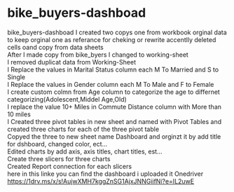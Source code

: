 # bike_buyers-dashboad
bike_buyers-dashboad
I created two copys one from workbook orginal data to keep orginal one as referance  for cheking or rewrite accentlly deleted cells oand copy from data sheets					
After I made copy from bike_byers I changed to working-sheet  						
I removed duplicat data  from Working-Sheet						
I Replace the values in Marital Status column each M To Married and S to Single						
I Replace the values in Gender column each M To Male and F to Female						
I create custom colmn from Age column  to categorize  the age to differnet categorizing(Adolescent,Middel Age,Old)  						
I replace the value 10+ Miles in Commute Distance  column with  More than 10 miles						
I Created three pivot tables in new sheet and named with Pivot Tables and created three charts for each of the three pivot table						
Copyed the three to new sheet name Dashboard and orginzt it by add title for dshboard, changed color, ect…						
Edited charts by add axis,  axis titles, chart titles, est…						
Create three slicers for three charts						
Created Report connection for each slicers						
here in this linke you can find the dashboard i uploaded it Onedriver https://1drv.ms/x/s!AujwXMH7kggZnSG1AjxJNNGiifNi?e=IL2uwE
